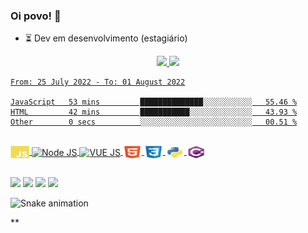 ### Oi povo! 👋

- ⏳ Dev em desenvolvimento (estagiário)
<!---
- 🔭 I’m currently working on ...
- 🌱 I’m currently learning ...
- 👯 I’m looking to collaborate on ...
- 🤔 I’m looking for help with ...
- 💬 Ask me about ...
- 📫 How to reach me: ...
- 😄 Pronouns: ...
- ⚡ Fun fact: ...
--->

<div align="center">
  <a target="_blank" rel="noopener noreferrer" href="https://www.linkedin.com/in/viniciusslima/">
  <img height="180em" src="https://github-readme-stats.vercel.app/api?username=vinislima&show_icons=true&theme=dracula&include_all_commits=true&count_private=true"/>
  <img height="180em" src="https://github-readme-stats.vercel.app/api/top-langs/?username=vinislima&layout=compact&langs_count=7&theme=dracula"/>
</div>
<div height="360em">
<!--START_SECTION:waka-->

```text
From: 25 July 2022 - To: 01 August 2022

JavaScript   53 mins         ██████████████░░░░░░░░░░░   55.46 %
HTML         42 mins         ███████████░░░░░░░░░░░░░░   43.93 %
Other        0 secs          ░░░░░░░░░░░░░░░░░░░░░░░░░   00.51 %
```

<!--END_SECTION:waka-->
</div>
  <div style="display: inline_block"><br>
  <img align="center" alt="Java Script" height="20" width="30" src="https://raw.githubusercontent.com/devicons/devicon/master/icons/javascript/javascript-plain.svg">
  <img align="center" alt="Node JS" height="20" width="30" src="https://cdn.jsdelivr.net/gh/devicons/devicon/icons/nodejs/nodejs-original.svg" />
  <img align="center" alt="VUE JS" height="20" width="30" img src="https://cdn.jsdelivr.net/gh/devicons/devicon/icons/vuejs/vuejs-original.svg" />
  <img align="center" alt="HTML 5" height="20" width="30" src="https://raw.githubusercontent.com/devicons/devicon/master/icons/html5/html5-original.svg">
  <img align="center" alt="CSS" height="20" width="30" src="https://raw.githubusercontent.com/devicons/devicon/master/icons/css3/css3-original.svg">
  <img align="center" alt="Python" height="20" width="30" src="https://raw.githubusercontent.com/devicons/devicon/master/icons/python/python-original.svg">
  <img align="center" alt="C#" height="20" width="30" src="https://raw.githubusercontent.com/devicons/devicon/master/icons/csharp/csharp-original.svg">
  
  ##
 
<div> 
  <a href="https://instagram.com/vinislima" target="_blank"><img src="https://img.shields.io/badge/-Instagram-%23E4405F?style=for-the-badge&logo=instagram&logoColor=white" target="_blank"></a>
 	<a href="https://www.twitch.tv/vinislima" target="_blank"><img src="https://img.shields.io/badge/Twitch-9146FF?style=for-the-badge&logo=twitch&logoColor=white" target="_blank"></a>
  <a href = "mailto:vinislima@gmail.com"><img src="https://img.shields.io/badge/-Gmail-%23333?style=for-the-badge&logo=gmail&logoColor=white" target="_blank"></a>
  <a href="https://www.linkedin.com/in/viniciusslima/" target="_blank"><img src="https://img.shields.io/badge/-LinkedIn-%230077B5?style=for-the-badge&logo=linkedin&logoColor=white" target="_blank"></a> 
 
  ![Snake animation](https://github.com/vinislima/vinislima/blob/output/github-contribution-grid-snake.svg)
 
</div>**
